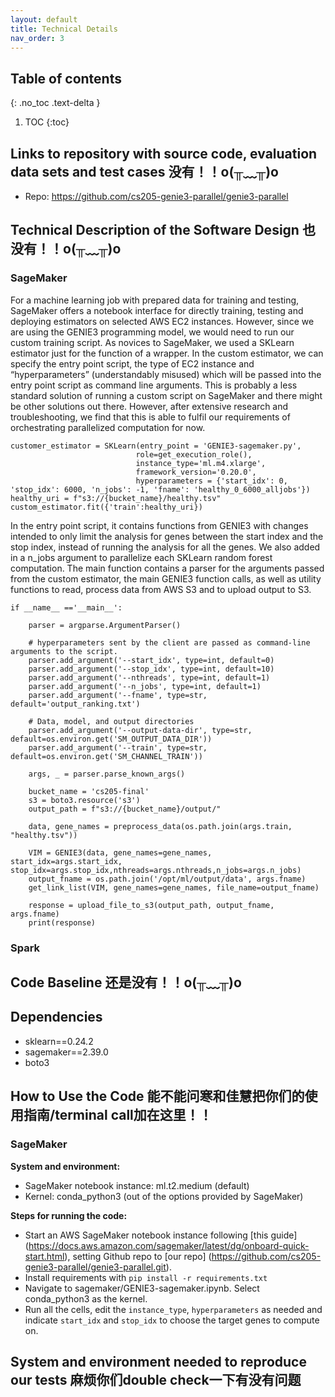 ```yaml
---
layout: default
title: Technical Details
nav_order: 3
---
```


## Table of contents
{: .no_toc .text-delta }

1. TOC
{:toc}

## Links to repository with source code, evaluation data sets and test cases 没有！！o(╥﹏╥)o
* Repo: https://github.com/cs205-genie3-parallel/genie3-parallel

## Technical Description of the Software Design 也没有！！o(╥﹏╥)o
### SageMaker

For a machine learning job with prepared data for training and testing, SageMaker offers a notebook interface for directly training, testing and deploying estimators on selected AWS EC2 instances. However, since we are using the GENIE3 programming model, we would need to run our custom training script. As novices to SageMaker, we used a SKLearn estimator just for the function of a wrapper. In the custom estimator, we can specify the entry point script, the type of EC2 instance and “hyperparameters” (understandably misused) which will be passed into the entry point script as command line arguments. This is probably a less standard solution of running a custom script on SageMaker and there might be other solutions out there. However, after extensive research and troubleshooting, we find that this is able to fulfil our requirements of orchestrating parallelized computation for now.

```
customer_estimator = SKLearn(entry_point = 'GENIE3-sagemaker.py',
                            role=get_execution_role(),
                            instance_type='ml.m4.xlarge',
                            framework_version='0.20.0',
                            hyperparameters = {'start_idx': 0, 'stop_idx': 6000, 'n_jobs': -1, 'fname': 'healthy_0_6000_alljobs'})
healthy_uri = f"s3://{bucket_name}/healthy.tsv"
custom_estimator.fit({'train':healthy_uri})
```
In the entry point script, it contains functions from GENIE3 with changes intended to only limit the analysis for genes between the start index and the stop index, instead of running the analysis for all the genes. We also added in a n_jobs argument to parallelize each SKLearn random forest computation.
The main function contains a parser for the arguments passed from the custom estimator, the main GENIE3 function calls, as well as utility functions to read, process data from AWS S3 and to upload output to S3.

```
if __name__ =='__main__':
 
    parser = argparse.ArgumentParser()
 
    # hyperparameters sent by the client are passed as command-line arguments to the script.
    parser.add_argument('--start_idx', type=int, default=0)
    parser.add_argument('--stop_idx', type=int, default=10)
    parser.add_argument('--nthreads', type=int, default=1)
    parser.add_argument('--n_jobs', type=int, default=1)
    parser.add_argument('--fname', type=str, default='output_ranking.txt')
 
    # Data, model, and output directories
    parser.add_argument('--output-data-dir', type=str, default=os.environ.get('SM_OUTPUT_DATA_DIR'))
    parser.add_argument('--train', type=str, default=os.environ.get('SM_CHANNEL_TRAIN'))
 
    args, _ = parser.parse_known_args()
 
    bucket_name = 'cs205-final'
    s3 = boto3.resource('s3')
    output_path = f"s3://{bucket_name}/output/"
 
    data, gene_names = preprocess_data(os.path.join(args.train, "healthy.tsv"))
 
    VIM = GENIE3(data, gene_names=gene_names, start_idx=args.start_idx, stop_idx=args.stop_idx,nthreads=args.nthreads,n_jobs=args.n_jobs)
    output_fname = os.path.join('/opt/ml/output/data', args.fname)
    get_link_list(VIM, gene_names=gene_names, file_name=output_fname)
    
    response = upload_file_to_s3(output_path, output_fname, args.fname)
    print(response)
```

### Spark

## Code Baseline 还是没有！！o(╥﹏╥)o

## Dependencies
* sklearn==0.24.2
* sagemaker==2.39.0
* boto3

## How to Use the Code 能不能问寒和佳慧把你们的使用指南/terminal call加在这里！！

### SageMaker
**System and environment:**
- SageMaker notebook instance: ml.t2.medium (default)
- Kernel: conda_python3 (out of the options provided by SageMaker)

**Steps for running the code:**
- Start an AWS SageMaker notebook instance following [this guide] (https://docs.aws.amazon.com/sagemaker/latest/dg/onboard-quick-start.html), setting Github repo to [our repo] (https://github.com/cs205-genie3-parallel/genie3-parallel.git).
- Install requirements with `pip install -r requirements.txt`
- Navigate to sagemaker/GENIE3-sagemaker.ipynb. Select conda_python3 as the kernel.
- Run all the cells, edit the `instance_type`, `hyperparameters` as needed and indicate `start_idx` and `stop_idx` to choose the target genes to compute on.


## System and environment needed to reproduce our tests 麻烦你们double check一下有没有问题
